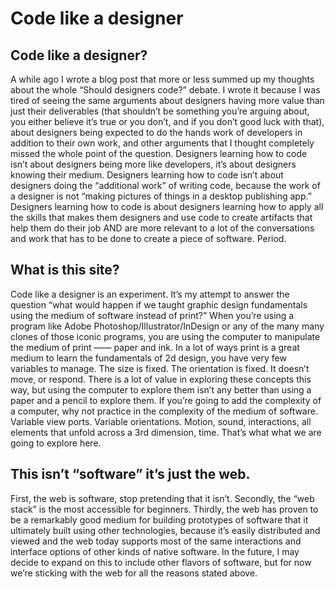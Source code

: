 # Code like a designer

## Code like a designer?
A while ago I wrote a blog post that more or less summed up my thoughts about the whole “Should designers code?” debate. I wrote it because I was tired of seeing the same arguments about designers having more value than just their deliverables (that shouldn’t be something you’re arguing about, you either believe it’s true or you don’t, and if you don’t good luck with that), about designers being expected to do the hands work of developers in addition to their own work, and other arguments that I thought completely missed the whole point of the question. Designers learning how to code isn’t about designers being more like developers, it’s about designers knowing their medium. Designers learning how to code isn’t about designers doing the “additional work” of writing code, because the work of a designer is not “making pictures of things in a desktop publishing app.” Designers learning how to code is about designers learning how to apply all the skills that makes them designers and use code to create artifacts that help them do their job AND are more relevant to a lot of the conversations and work that has to be done to create a piece of software. Period. 

## What is this site?
Code like a designer is an experiment. It’s my attempt to answer the question “what would happen if we taught graphic design fundamentals using the medium of software instead of print?” When you’re using a program like Adobe Photoshop/Illustrator/InDesign or any of the many many clones of those iconic programs, you are using the computer to manipulate the medium of print —— paper and ink. In a lot of ways print is a great medium to learn the fundamentals of 2d design, you have very few variables to manage. The size is fixed. The orientation is fixed. It doesn’t move, or respond. There is a lot of value in exploring these concepts this way, but using the computer to explore them isn’t any better than using a paper and a pencil to explore them. If you’re going to add the complexity of a computer, why not practice in the complexity of the medium of software. Variable view ports. Variable orientations. Motion, sound, interactions, all elements that unfold across a 3rd dimension, time. That’s what what we are going to explore here. 

## This isn’t “software” it’s just the web.
First, the web is software, stop pretending that it isn’t. Secondly, the “web stack” is the most accessible for beginners. Thirdly, the web has proven to be a remarkably good medium for building prototypes of software that it ultimately built using other technologies, because it’s easily distributed and viewed and the web today supports most of the same interactions and interface options of other kinds of native software. In the future, I may decide to expand on this to include other flavors of software, but for now we’re sticking with the web for all the reasons stated above.  